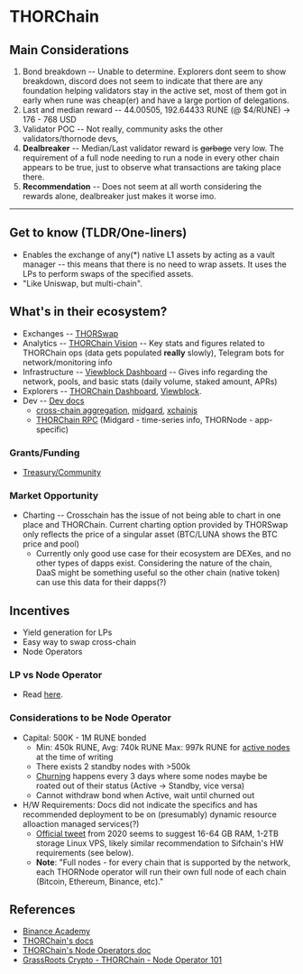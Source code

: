 # THORChain

## Main Considerations
1. Bond breakdown -- Unable to determine. Explorers dont seem to show breakdown, discord does not seem to indicate that there are any foundation helping validators stay in the active set, most of them got in early when rune was cheap(er) and have a large portion of delegations.
2. Last and median reward -- 44.00505, 192.64433 RUNE (@ $4/RUNE) -> 176 - 768 USD
3. Validator POC -- Not really, community asks the other validators/thornode devs,
4. **Dealbreaker** -- Median/Last validator reward is ~~garbage~~ very low. The requirement of a full node needing to run a node in every other chain appears to be true, just to observe what transactions are taking place there.
5. **Recommendation** -- Does not seem at all worth considering the rewards alone, dealbreaker just makes it worse imo.

---

## Get to know (TLDR/One-liners)
- Enables the exchange of any(\*) native L1 assets by acting as a vault manager -- this means that there is no need to wrap assets. It uses the LPs to perform swaps of the specified assets.
- "Like Uniswap, but multi-chain".

## What's in their ecosystem?
- Exchanges -- [THORSwap](https://thorswap.finance/)
- Analytics -- [THORChain Vision](https://thorchain.vision/console) -- Key stats and figures related to THORChain ops (data gets populated **really** slowly), Telegram bots for network/monitoring info
- Infrastructure -- [Viewblock Dashboard](https://dash.viewblock.io/d/thorchain) -- Gives info regarding the network, pools, and basic stats (daily volume, staked amount, APRs)
- Explorers -- [THORChain Dashboard](https://thorchain.net/dashboard), [Viewblock](https://viewblock.io/thorchain).
- Dev -- [Dev docs](https://dev.thorchain.org/thorchain-dev/) 
    - [cross-chain aggregation](https://dev.thorchain.org/thorchain-dev/aggregators), [midgard](https://gitlab.com/thorchain/midgard), [xchainjs](https://xchainjs.org/)
    - [THORChain RPC](https://dev.thorchain.org/thorchain-dev/wallets/connecting-to-thorchain) (Midgard - time-series info, THORNode - app-specific)

### Grants/Funding
- [Treasury/Community](https://thorchain.org/ecosystem/project-funding#treasury)

### Market Opportunity
- Charting -- Crosschain has the issue of not being able to chart in one place and THORChain. Current charting option provided by THORSwap only reflects the price of a singular asset (BTC/LUNA shows the BTC price and pool)
    - Currently only good use case for their ecosystem are DEXes, and no other types of dapps exist. Considering the nature of the chain, DaaS might be something useful so the other chain (native token) can use this data for their dapps(?)

## Incentives
- Yield generation for LPs
- Easy way to swap cross-chain
- Node Operators

### LP vs Node Operator
- Read [here](https://erikvoorhees.medium.com/an-introduction-to-thorchain-for-bitcoiners-3f621bf0028e#:~:text=THORnodes%20are%20strongly,and%20toward%20THORnodes).

### Considerations to be Node Operator
- Capital: 500K - 1M RUNE bonded 
    - Min: 450k RUNE, Avg: 740k RUNE Max: 997k RUNE for [active nodes](https://thorchain.net/nodes) at the time of writing
    - There exists 2 standby nodes with >500k
    - [Churning](https://docs.thorchain.org/thornodes/overview#churning) happens every 3 days where some nodes maybe be roated out of their status (Active -> Standby, vice versa)
    - Cannot withdraw bond when Active, wait until churned out
- H/W Requirements: Docs did not indicate the specifics and has recommended deployment to be on (presumably) dynamic resource alloaction managed services(?)
    - [Official tweet](https://twitter.com/THORChain/status/1212262485299888128) from 2020 seems to suggest 16-64 GB RAM, 1-2TB storage Linux VPS, likely similar recommendation to Sifchain's HW requirements (see below).
    - **Note**: "Full nodes - for every chain that is supported by the network, each THORNode operator will run their own full node of each chain (Bitcoin, Ethereum, Binance, etc)."


## References
- [Binance Academy](https://academy.binance.com/en/articles/what-is-thorchain-rune)
- [THORChain's docs](https://docs.thorchain.org/ecosystem)
- [THORChain's Node Operators doc](https://thorchain.org/community-roles/node-operators#docs)
- [GrassRoots Crypto - THORChain - Node Operator 101](https://www.youtube.com/watch?v=XXYXNAolPEU) 

